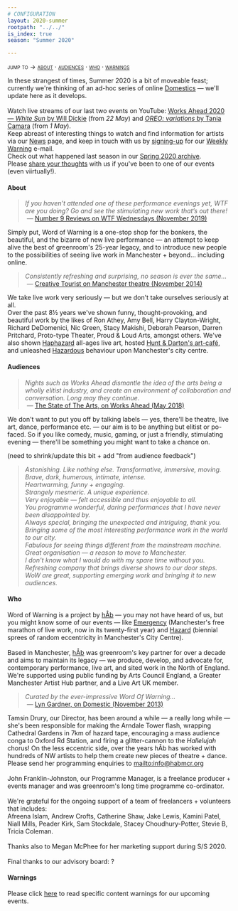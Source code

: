 ```yaml
---
# CONFIGURATION
layout: 2020-summer
rootpath: "../../"
is_index: true
season: "Summer 2020"

---
```

<span style='font-variant: small-caps'>jump to → [about](/current/2020-summer/#about) · [audiences](/current/2020-summer/#audiences) · [who](/current/2020-summer/#who) · [warnings](/current/2020-summer/#warnings)</span>        
         
In these strangest of times, Summer 2020 is a bit of moveable feast; currently we're thinking of an ad-hoc series of online [Domestics](/current/2020-domestic) — we'll update here as it develops.<br><br>Watch live streams of our last two events on YouTube: <a href="http://youtu.be/yrZFSzURaS4" target="_blank">Works Ahead 2020 — *White Sun* by Will Dickie</a> (from *22 May*) and <a href="http://youtube.com/watch?v=m7dDCgaffoI&t=3600s" target="_blank">*OREO: variations* by Tania Camara</a> (from *1 May*).
<br>Keep abreast of interesting things to watch and find information for artists via our [News](/2020/news) page, and keep in touch with us by <a href="{{ site.mailer_signup_url }}" target="_blank">signing-up</a> for our <a href="http://wordofwarning.posthaven.com" target="_blank">Weekly Warning</a> e-mail.<br>Check out what happened last season in our [Spring 2020 archive](/2020/spring).<br>Please <a href="http://bit.ly/warnmcrfeedback" target="_blank">share your thoughts</a> with us if you've been to one of our events (even viirtually!).         
          
#### About         
>*If you haven’t attended one of these performance evenings yet, WTF are you doing? Go and see the stimulating new work that’s out there!*<br>&nbsp;— <a href=" http://number9reviews.blogspot.com/2019/11/theatre-review-tom-cassani-i-promise.html" target="_blank">Number 9 Reviews on WTF Wednesdays (November 2019)</a>        
        
Simply put, Word of Warning is a one-stop shop for the bonkers, the beautiful, and the bizarre of new live performance — an attempt to keep alive the best of greenroom's 25-year legacy, and to introduce new people to the possibilities of seeing live work in Manchester + beyond… including online.           
            
>*Consistently refreshing and surprising, no season is ever the same…*<br>&nbsp;— <a href="http://www.creativetourist.com/articles/theatre/manchester/manchester-theatre-lyn-gardner-on-a-city-reaching-beyond-the-theatrical-peaks" target="_blank">Creative Tourist on Manchester theatre (November 2014)</a>           
         
We take live work very seriously — but we don't take ourselves seriously at all.<br>Over the past 8½ years we've shown funny, thought-provoking, and beautiful work by the likes of Ron Athey, Amy Bell, Harry Clayton-Wright, Richard DeDomenici, Nic Green, Stacy Makishi, Deborah Pearson, Darren Pritchard, Proto-type Theater, Proud & Loud Arts, amongst others. We've also shown [Haphazard](http://haphazardmcr.org) all-ages live art, hosted [Hunt & Darton's art-café](/archive/2015-spring/h&d), and unleashed [Hazardous](http://hazardmcr.org) behaviour upon Manchester's city centre.         
         
#### Audiences         
>*Nights such as Works Ahead dismantle the idea of the arts being a wholly elitist industry, and create an environment of collaboration and conversation. Long may they continue.*<br>&nbsp;— <a href="http://www.thestateofthearts.co.uk/features/works-ahead-expect-something-weird-personal-entirely-half-done" target="_blank">The State of The Arts, on Works Ahead (May 2018)</a>                 
         
We don't want to put you off by talking labels — yes, there'll be theatre, live art, dance, performance etc. — our aim is to be anything but elitist or po-faced. So if you like comedy, music, gaming, or just a friendly, stimulating evening — there'll be something you might want to take a chance on.         
         
(need to shrink/update this bit + add "from audience feedback")         
>*Astonishing. Like nothing else. Transformative, immersive, moving.*<br>*Brave, dark, humerous, intimate, intense.*<br>*Heartwarming, funny + engaging.*<br>*Strangely mesmeric. A unique experience.*<br>*Very enjoyable — felt accessible and thus enjoyable to all.*<br>*You programme wonderful, daring performances that I have never been disappointed by.*<br>*Always special, bringing the unexpected and intriguing, thank you.*<br>*Bringing some of the most interesting performance work in the world to our city.*<br>*Fabulous for seeing things different from the mainstream machine.*<br>*Great organisation — a reason to move to Manchester.*<br>*I don't know what I would do with my spare time without you.*<br>*Refreshing company that brings diverse shows to our door steps.*<br>*WoW are great, supporting emerging work and bringing it to new audiences.*         
          
#### Who         
Word of Warning is a project by [hÅb](/hab) — you may not have heard of us, but you might know some of our events — like [Emergency](http://emergencymcr.org) (Manchester's free marathon of live work, now in its twenty-first year) and [Hazard](http://hazardmcr.org) (biennial sprees of random eccentricity in Manchester's City Centre).<br><br>Based in Manchester, [hÅb](/hab) was greenroom's key partner for over a decade and aims to maintain its legacy — we produce, develop, and advocate for, contemporary performance, live art, and sited work in the North of England. We're supported using public funding by Arts Council England, a Greater Manchester Artist Hub partner, and a Live Art UK member.
         
>*Curated by the ever-impressive Word Of Warning…*<br>&nbsp;— <a href="http://www.theguardian.com/stage/2013/nov/02/this-weeks-theatre" target="_blank">Lyn Gardner, on Domestic (November 2013)</a>         
        
Tamsin Drury, our Director, has been around a while — a really long while — she's been responsible for making the Arndale Tower flash, wrapping Cathedral Gardens in 7km of hazard tape, encouraging a mass audience conga to Oxford Rd Station, and firing a glitter-cannon to the *Hallelujah* chorus! On the less eccentric side, over the years hÅb has worked with hundreds of NW artists to help them create new pieces of theatre + dance. Please send her programming enquiries to <mailto:info@habmcr.org><br><br>John Franklin-Johnston, our Programme Manager, is a freelance producer + events manager and was greenroom's long time programme co-ordinator.<br><br>We're grateful for the ongoing support of a team of freelancers + volunteers that includes:<br>Afreena Islam, Andrew Crofts, Catherine Shaw, Jake Lewis, Kamini Patel, Niall Mills, Peader Kirk, Sam Stockdale, Stacey Choudhury-Potter, Stevie B, Tricia Coleman.<br><br>Thanks also to Megan McPhee for her marketing support during S/S 2020.<br><br>Final thanks to our advisory board: ?         
         
#### Warnings          
Please click [here](/2020/warnings) to read specific content warnings for our upcoming events.
